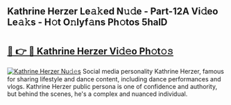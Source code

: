 ## Kathrine Herzer Le𝚊𝚔ed N𝚞𝚍e - Part-12A Vi𝚍eo Le𝚊𝚔s - H𝚘t O𝚗lyf𝚊ns Ph𝚘tos 5halD

# <h2><a href="http://hf1unai.feru.top/?c=Kathrine+Herzer">🔗 👉 🔴 Kathrine Herzer Vi𝚍𝚎o Ph𝚘t𝚘𝚜</a></h2>

[![Kathrine Herzer Nu𝚍𝚎s](https://i.imgur.com/0TWrTi3.gif)](http://hf1unai.feru.top/?c=Kathrine+Herzer)
Social media personality Kathrine Herzer, famous for sharing lifestyle and dance content, including dance performances and vlogs. Kathrine Herzer public persona is one of confidence and authority, but behind the scenes, he's a complex and nuanced individual. 
